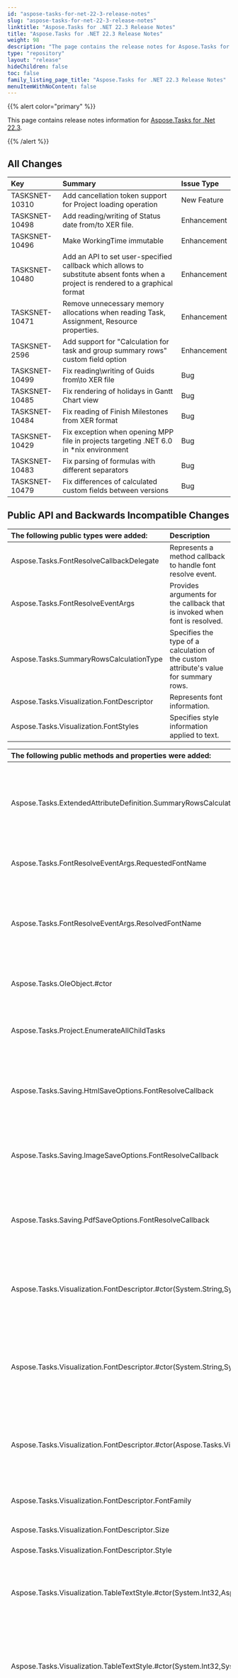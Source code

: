 ```yaml
---
id: "aspose-tasks-for-net-22-3-release-notes"
slug: "aspose-tasks-for-net-22-3-release-notes"
linktitle: "Aspose.Tasks for .NET 22.3 Release Notes"
title: "Aspose.Tasks for .NET 22.3 Release Notes"
weight: 98
description: "The page contains the release notes for Aspose.Tasks for .NET 22.3."
type: "repository"
layout: "release"
hideChildren: false
toc: false
family_listing_page_title: "Aspose.Tasks for .NET 22.3 Release Notes"
menuItemWithNoContent: false
---
```


{{% alert color="primary" %}}

This page contains release notes information for [Aspose.Tasks for .Net 22.3](https://releases.aspose.com/tasks/net/new-releases/aspose.tasks-for-.net-22.3/).

{{% /alert %}}

## **All Changes**
|**Key**|**Summary**|**Issue Type**|
| :- | :- | :- |
| TASKSNET-10310 | Add cancellation token support for Project loading operation | New Feature |
| TASKSNET-10498 | Add reading/writing of Status date from/to XER file. | Enhancement |
| TASKSNET-10496 | Make WorkingTime immutable | Enhancement |
| TASKSNET-10480 | Add an API to set user-specified callback which allows to substitute absent fonts when a project is rendered to a graphical format | Enhancement |
| TASKSNET-10471 | Remove unnecessary memory allocations when reading Task, Assignment, Resource properties. | Enhancement |
| TASKSNET-2596 | Add support for "Calculation for task and group summary rows" custom field option | Enhancement |
| TASKSNET-10499 | Fix reading\writing of Guids from\to XER file | Bug |
| TASKSNET-10485 | Fix rendering of holidays in Gantt Chart view | Bug |
| TASKSNET-10484 | Fix reading of Finish Milestones from XER format | Bug |
| TASKSNET-10429 | Fix exception when opening MPP file in projects targeting .NET 6.0 in *nix environment | Bug |
| TASKSNET-10483 | Fix parsing of formulas with different separators | Bug |
| TASKSNET-10479 | Fix differences of calculated custom fields between versions | Bug |

## **Public API and Backwards Incompatible Changes**
|**The following public types were added:**|**Description**|
| :- | :- |
| Aspose.Tasks.FontResolveCallbackDelegate | Represents a method callback to handle font resolve event. |
| Aspose.Tasks.FontResolveEventArgs | Provides arguments for the callback that is invoked when font is resolved. |
| Aspose.Tasks.SummaryRowsCalculationType | Specifies the type of a calculation of the custom attribute's value for summary rows. |
| Aspose.Tasks.Visualization.FontDescriptor | Represents font information. |
| Aspose.Tasks.Visualization.FontStyles | Specifies style information applied to text. |

|**The following public methods and properties were added:**|**Description**|
| :- | :- |
| Aspose.Tasks.ExtendedAttributeDefinition.SummaryRowsCalculationType | Gets or sets the type of calculation of the custom attribute's value for summary rows. |
| Aspose.Tasks.FontResolveEventArgs.RequestedFontName | Gets the name of requested font. |
| Aspose.Tasks.FontResolveEventArgs.ResolvedFontName | Gets or sets the name of resolved font. Can be set to control fonts used to render a view. |
| Aspose.Tasks.OleObject.#ctor | Initializes a new instance of the <see cref="T:Aspose.Tasks.OleObject" /> class. |
| Aspose.Tasks.Project.EnumerateAllChildTasks | Recursively enumerates all project's tasks including root task. |
| Aspose.Tasks.Saving.HtmlSaveOptions.FontResolveCallback | Gets or sets a callback which can be used to customize resolved fonts. |
| Aspose.Tasks.Saving.ImageSaveOptions.FontResolveCallback | Gets or sets a callback which can be used to customize resolved fonts. |
| Aspose.Tasks.Saving.PdfSaveOptions.FontResolveCallback | Gets or sets a callback which can be used to customize resolved fonts. |
| Aspose.Tasks.Visualization.FontDescriptor.#ctor(System.String,System.Single) | Initializes a new instance of the <see cref="T:Aspose.Tasks.Visualization.FontDescriptor" /> class with the specified font family and size. |
| Aspose.Tasks.Visualization.FontDescriptor.#ctor(System.String,System.Single,Aspose.Tasks.Visualization.FontStyles) | Initializes a new instance of the <see cref="T:Aspose.Tasks.Visualization.FontDescriptor" /> class with the specified font family, size and style. |
| Aspose.Tasks.Visualization.FontDescriptor.#ctor(Aspose.Tasks.Visualization.FontDescriptor,Aspose.Tasks.Visualization.FontStyles) | Initializes a new instance of the <see cref="T:Aspose.Tasks.Visualization.FontDescriptor" /> class with the specified font and style. |
| Aspose.Tasks.Visualization.FontDescriptor.FontFamily | Gets the name of the font's family. |
| Aspose.Tasks.Visualization.FontDescriptor.Size | Gets size of the font. |
| Aspose.Tasks.Visualization.FontDescriptor.Style | Gets style of the font. |
| Aspose.Tasks.Visualization.TableTextStyle.#ctor(System.Int32,Aspose.Tasks.Visualization.FontDescriptor) | Initializes a new instance of the <see cref="T:Aspose.Tasks.Visualization.TableTextStyle" /> class with the specified font. |
| Aspose.Tasks.Visualization.TableTextStyle.#ctor(System.Int32,System.Single,Aspose.Tasks.Visualization.FontStyles) | Initializes a new instance of the <see cref="T:Aspose.Tasks.Visualization.TableTextStyle" /> class with the specified font size and font style. |
| Aspose.Tasks.Visualization.TableTextStyle.#ctor(System.Int32,Aspose.Tasks.Visualization.FontStyles) | Initializes a new instance of the <see cref="T:Aspose.Tasks.Visualization.TableTextStyle" /> class with the default font settings and the specified font style. |
| Aspose.Tasks.Visualization.TextStyle.#ctor(System.Single,Aspose.Tasks.Visualization.FontStyles) | Initializes a new instance of the <see cref="T:Aspose.Tasks.Visualization.TextStyle" /> class with the default font and specified font size and style. |
| Aspose.Tasks.Visualization.TextStyle.#ctor(Aspose.Tasks.Visualization.FontStyles) | Initializes a new instance of the <see cref="T:Aspose.Tasks.Visualization.TextStyle" /> class with the default font and specified font style. |
| Aspose.Tasks.Visualization.TextStyle.#ctor(Aspose.Tasks.Visualization.FontDescriptor) | Initializes a new instance of the <see cref="T:Aspose.Tasks.Visualization.TextStyle" /> class with the specified font settings. |
| Aspose.Tasks.Visualization.TextStyle.Font | Gets or sets font of the text style. |
| Aspose.Tasks.WorkingTime.#ctor(System.TimeSpan,System.TimeSpan) | Initializes a new instance of the <see cref="T:Aspose.Tasks.WorkingTime" /> class with an interval item with the specified start and finish times. |
| Aspose.Tasks.WorkingTime.#ctor(System.Int32,System.Int32) | Initializes a new instance of the <see cref="T:Aspose.Tasks.WorkingTime" /> class with an interval item with the specified start and finish times. |
| Aspose.Tasks.WorkingTime.From | Gets the beginning of a working time. |
| Aspose.Tasks.WorkingTime.To | Gets the end of a working time. |

|**The following public methods and properties were deleted:**|**Description**|
| :- | :- |
| Aspose.Tasks.WorkWeek.#ctor(Aspose.Tasks.Calendar) |  |

|**The following public enumerations were added:**|**Description**|
| :- | :- |
| Aspose.Tasks.SummaryRowsCalculationType.None | Means the custom attribute's value for summary rows is not calculated. |
| Aspose.Tasks.SummaryRowsCalculationType.Rollup | Means the custom attribute's value for summary rows is calculated using rollup function defined in <see cref="P:Aspose.Tasks.ExtendedAttributeDefinition.RollupType" />. |
| Aspose.Tasks.SummaryRowsCalculationType.UseFormula | Means the custom attribute's value for summary rows is calculated using formula defined in <see cref="P:Aspose.Tasks.ExtendedAttributeDefinition.Formula" />. |
| Aspose.Tasks.Visualization.FontStyles.Regular | Normal text. |
| Aspose.Tasks.Visualization.FontStyles.Bold | Bold text. |
| Aspose.Tasks.Visualization.FontStyles.Italic | Italic text. |
| Aspose.Tasks.Visualization.FontStyles.Underline | Underlined text. |
| Aspose.Tasks.Visualization.FontStyles.Strikeout | Text with a line through the middle. |

## **Examples and additional notes**

**.NET Framework 2.0 deprecation notice**

Starting with ver. 22.9 (September 2022) Aspose.Tasks for .NET will no longer support .NET Framework 2.0.

**Notes on support of .NET 6.0 in \*nix environment**

Related issue: TASKSNET-10429, Fix exception when opening MPP file in projects targeting .NET 6.0 in *nix environment

As a step in adding of support .NET 6.0 in *nix environment we are replacing property TextStyle.FontFamily (Type: System.Drawing.FontFamily) with property TextStyle.Font (Type: Aspose.Tasks.Visualization.FontDescriptor).
The rendering (when project's view is saved to a graphical format) is not supported at the moment because it relies on System.Drawing.Common.
See [Microsoft post|https://docs.microsoft.com/en-us/dotnet/core/compatibility/core-libraries/6.0/system-drawing-common-windows-only] for more details.

**Related issue: TASKSNET-10310 - Add cancellation token support for Project loading operation**

Now CancellationToken can be specified to allow cancellation of long project loading operation (not applicable to versions for .NET Framework 2.0 and 3.5):

{{< highlight csharp >}}

CancellationTokenSource cts = new CancellationTokenSource();

var loadOptions = new LoadOptions() { CancellationToken = cts.Token };
Project p = new Project("test.mpp", loadOptions);

{{< /highlight >}}

**Related issue: TASKSNET-10480 - Add an API to set user-specified callback which allows to substitute absent fonts when a project is rendered to a graphical format**

The user can use any font to customize View's text styles using MS Project. When the project is saved, the font information (actually a font name and size) is persisted to MPP file.
Sometimes the resulting MPP file is opened on another environment where the specified font may be missing. To address this issue we introduced FontResolveCallback
which can be used to intercept font resolving event. The callback is invoked when the project's view is saved to a graphical format and the rendering engine resolves a font to render a text.

{{< highlight csharp >}}
Project project = new Project("Input.mpp");
PdfSaveOptions so = new PdfSaveOptions();
so.PresentationFormat = PresentationFormat.GanttChart;
so.Timescale = Timescale.DefinedInView;
so.FontResolveCallback = delegate(FontResolveEventArgs args)
{
    if (args.RequestedFontName  != args.ResolvedFontName)
    {
        // Looks like the exact font cannot be found and fallback font was resolved.
        // We can override the fallback font.
        args.ResolvedFontName = "Arial";
    }

    // Or simply substitute the specific font:
    if (args.RequestedFontName == "Comic Sans MS")
    {
        args.ResolvedFontName = "Arial";
    }
};

project.Save("Output.pdf", so);
{{< /highlight >}}


**Related issue: TASKSNET-2596 - Add support for "Calculation for task and group summary rows" custom field option**

The API for Extended attributes were improved. The previous ExtendedAttributeDefinition API where ExtendedAttributeDefinition.CalculationType should be one of the following: { None, Lookup, Rollup, Calculation } didn't reflect all the cases such as extended attribute where values for leaf tasks are calculated using formula and values of the summary tasks are calculated using rollup.
ExtendedAttributeDefinition.SummaryRowsCalculationType property (with values None, Rollup, UseFormula) was added to reflect MS Project's model of extended attribute's settings.
ExtendedAttributeDefinition.CalculationType's values are now limited to (None, Lookup, Formula) values.

![Extended attribute settings in MS Project](../ExtendedAttributeDefinition.png)


The following example creates an extended attribute which values for leaf tasks are calculated using formula and values for summary tasks are calculated using average rollup:
{{< highlight csharp >}}

var project = new Project("Test.mpp");
var definition = ExtendedAttributeDefinition.CreateTaskDefinition(ExtendedAttributeTask.Cost1, "Calculated cost");
definition.CalculationType = CalculationType.Formula;
definition.Formula = "[Cost] * 3.14";
definition.SummaryRowsCalculationType = SummaryRowsCalculationType.Rollup;
definition.RollupType = RollupType.Average;

project.ExtendedAttributes.Add(definition);

project.Save("Output.mpp");

{{< /highlight >}}


**Related issue: TASKSNET-10496 - Make WorkingTime immutable**

In order to optimize calendar-related calculations WorkingTime class was made immutable (so properties cannot be modified after object is created).
Also 2 new overloads of constructor of WorkingTime class were added to allow less verbose creation of WorkingTime:

22.2 version:
{{< highlight csharp >}}
WorkingTime wt = new WorkingTime(new DateTime(1, 1, 1, 9, 0, 0), new DateTime(1, 1, 1, 12, 0, 0));
WorkingTime wt2 = new WorkingTime(new DateTime(1, 1, 1, 9, 15, 0), new DateTime(1, 1, 1, 12, 15, 0));
{{< /highlight >}}
22.3+ version:
{{< highlight csharp >}}
WorkingTime wt = new WorkingTime(9, 12);
WorkingTime wt2 = new WorkingTime(new TimeSpan(9, 15, 0), new TimeSpan(12, 15, 0));
{{< /highlight >}}
